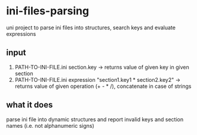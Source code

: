 # ini-files-parsing
uni project to parse ini files into structures, search keys and evaluate expressions

## input
1. PATH-TO-INI-FILE.ini section.key -> returns value of given key in given section
2. PATH-TO-INI-FILE.ini expression "section1.key1 * section2.key2" -> returns value of given operation (+ - * /), concatenate in case of strings

## what it does
parse ini file into dynamic structures and report invalid keys and section names (i.e. not alphanumeric signs)
